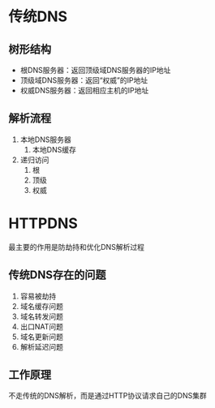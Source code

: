 # 传统DNS

## 树形结构

- 根DNS服务器：返回顶级域DNS服务器的IP地址
- 顶级域DNS服务器：返回“权威”的IP地址
- 权威DNS服务器：返回相应主机的IP地址

## 解析流程

1. 本地DNS服务器
	1. 本地DNS缓存
2. 递归访问
	1. 根
	2. 顶级
	3. 权威  

# HTTPDNS

最主要的作用是防劫持和优化DNS解析过程

## 传统DNS存在的问题

1. 容易被劫持
2. 域名缓存问题
3. 域名转发问题
4. 出口NAT问题
5. 域名更新问题
6. 解析延迟问题

## 工作原理

不走传统的DNS解析，而是通过HTTP协议请求自己的DNS集群